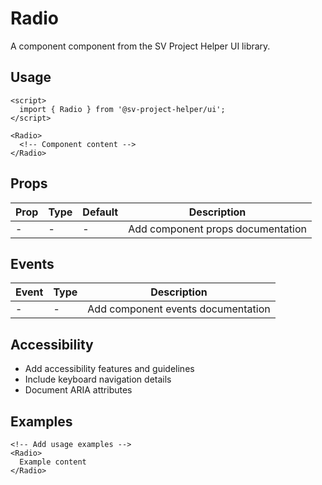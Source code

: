 # Radio

A component component from the SV Project Helper UI library.

## Usage

```svelte
<script>
  import { Radio } from '@sv-project-helper/ui';
</script>

<Radio>
  <!-- Component content -->
</Radio>
```

## Props

| Prop | Type | Default | Description |
|------|------|---------|-------------|
| - | - | - | Add component props documentation |

## Events

| Event | Type | Description |
|-------|------|-------------|
| - | - | Add component events documentation |

## Accessibility

- Add accessibility features and guidelines
- Include keyboard navigation details
- Document ARIA attributes

## Examples

```svelte
<!-- Add usage examples -->
<Radio>
  Example content
</Radio>
```